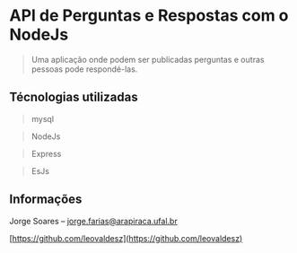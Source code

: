 # API de Perguntas e Respostas com o NodeJs

>Uma aplicação onde podem ser publicadas perguntas e outras pessoas pode respondé-las.

## Técnologias utilizadas
>mysql

>NodeJs

>Express

>EsJs

## Informações

Jorge Soares – jorge.farias@arapiraca.ufal.br

[https://github.com/leovaldesz](https://github.com/leovaldesz)
